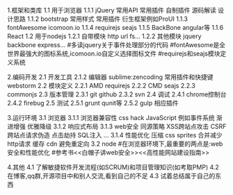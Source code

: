 1.框架和类库
1.1 用于浏览器
1.1.1 jQuery
    常用API 常用插件 自制插件 源码解读 设计思路
1.1.2 bootstrap
    常用样式 常用插件 衍生框架例如ProUI
1.1.3 fontAwesome icomoon.io
1.1.4 requirejs seajs
1.1.5 BackBone angular等
1.1.6 React
1.2 用于nodejs
1.2.1 自带模块
    http url fs...
1.2.2 其他模块
    jquery backbone express...
#多读jquery关于事件处理部分的代码
#fontAwesome是全世界最强大的图标系统,icomoon.io自定义选择图标文件
#requirejs和seajs模块定义系统

2.编码开发
2.1 开发工具
2.1.2 编辑器
    sublime:zencoding 常用插件和快捷键
    webstorm
2.2 模块定义
2.2.1 AMD requirejs
2.2.2 CMD seajs
2.2.3 commonjs
2.3 版本管理
2.3.1 git github
2.3.2 svn
2.4 调试
2.4.1 chrome控制台
2.4.2 firebug
2.5 测试
2.5.1 grunt
    qunit等
2.5.2 gulp
    相应插件

3.运行环境
3.1 浏览器
3.1.1 浏览器兼容性
    css hack
    JavaScript 例如事件系统
    渐进增强 优雅降级
3.1.2 响应式布局
3.1.3 web安全
    同源策略
    XSS跨站点攻击
    CSRF跨站点请求伪造
    点击劫持
    SQL注入
    ...
3.1.4 性能优化
    压缩
    css sprites
    合并减少http请求
    缓存
    cdn
    避免重定向
3.2 node
#在浏览器环境下,最重要的两点是:web安全和性能优化
#参考书<<白帽子讲web安全>><<高性能网站建设指南>>

4.其他
4.1 了解敏捷软件开发流程(如SCRUM)和项目管理知识(如考取PMP)
4.2 在博客,qq群,开源项目中和别人交流,看到自己的不足
4.3 试着总结属于自己的东西
